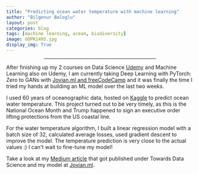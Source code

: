 ```yaml
---
title: "Predicting ocean water temperature with machine learning"
author: "Bilgenur Baloglu"
layout: post
categories: blog
tags: [machine learning, ocean, biodiversity]
image: GOPR1495.jpg
display_img: True
---
```


<hr style="margin-left: auto; margin-right: auto; width: 60%; color: #f2f2f2">

After finishing up my 2 courses on Data Science [Udemy](https://www.udemy.com/) and Machine Learning also on Udemy, I am currently taking Deep Learning with PyTorch: Zero to GANs with [Jovian.ml and freeCodeCamp](https://jovian.ml/forum/c/pytorch-zero-to-gans/18) and it was finally the time I tried my hands at building an ML model over the last two weeks.

I used 60 years of oceanographic data, hosted on [Kaggle](https://www.kaggle.com/sohier/calcofi) to predict ocean water temperature. This project turned out to be very timely, as this is the National Ocean Month and Trump happened to sign an executive order lifting protections from the US coastal line.

For the water temperature algorithm, I built a linear regression model with a batch size of 32, calculated average losses, used gradient descent to improve the model. The temperature prediction is very close to the actual values :) I can't wait to fine-tune my model!

Take a look at my [Medium article](https://towardsdatascience.com/tackling-climate-crisis-with-machine-learning-d9426fe1f5a9) that got published under Towards Data Science
and my model at [Jovian.ml](https://jovian.ml/bbaloglu/water-temp-predictor-2).  
